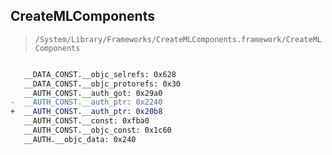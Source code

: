 ## CreateMLComponents

> `/System/Library/Frameworks/CreateMLComponents.framework/CreateMLComponents`

```diff

   __DATA_CONST.__objc_selrefs: 0x628
   __DATA_CONST.__objc_protorefs: 0x30
   __AUTH_CONST.__auth_got: 0x29a0
-  __AUTH_CONST.__auth_ptr: 0x2240
+  __AUTH_CONST.__auth_ptr: 0x20b8
   __AUTH_CONST.__const: 0xfba0
   __AUTH_CONST.__objc_const: 0x1c60
   __AUTH.__objc_data: 0x240

```
